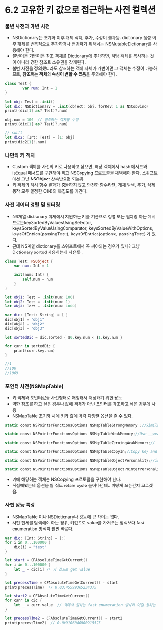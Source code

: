# 6.2 고유한 키 값으로 접근하는 사전 컬렉션

### 불변 사전과 가변 사전

- NSDictionary는 초기화 이후 개체 삭제, 추가, 수정이 불가능. dictionary 생성 이후 개체를 반복적으로 추가하거나 변경하기 위해서는 NSMutableDictionary를 사용해야 한다.
- 불변이든 가변이든 참조 객체를 Dictionary에 추가하면, 해당 객체를 복사하는 것이 아니라 강한 참조로 소유권을 갖게된다.
- 불변 사전을 정의했더라도 참조하는 객체 자체가 가변이면 그 객체는 수정이 가능하므로, **참조하는 객체의 속성이 변할 수 있음**을 주의해야 한다.

```swift
class Test {
		var num: Int = 1
}
        
let obj: Test = .init()
let dic: NSDictionary = .init(object: obj, forKey: 1 as NSCopying)
print((dic[1] as? Test)?.num)

obj.num = 100  // 참조하는 객체를 수정
print((dic[1] as? Test)?.num)

// swift
let dic2: [Int: Test] = [1: obj]
print(dic2[1]!.num)
```

### 나만의 키 객체

- Custom 객체를 사전의 키로 사용하고 싶으면, 해당 객체에서 hash 메서드와 isEqual 메서드를 구현해야 하고 NSCopying 프로토콜을 채택해야 한다. 스위프트에선 그냥 **NSObject** 상속받으면 되는듯.
- 키 객체의 해시 함수 결과가 충돌하지 않고 안전한 함수라면, 개체 탐색, 추가, 삭제 동작 모두 일정한 O(N)의 복잡도를 가진다.

### 사전 데이터 정렬 및 필터링

- NS계열 dictionary 객체에서 지원하는 키를 기준으로 정렬 또는 필터링 하는 메서드로는keySortedByValuesUsingSelector, keysSortedByValueUsingComparator, keysSortedByValueWithOptions, keysOfEntries(passingTest:), keysOfEntries(options:, passingTest:) 가 있다.
- 근데 NS계열 dictionary를 스위프트에서 꼭 써야되는 경우가 있나? 그냥 Dictionary sorted 사용하는게 나은듯..

```swift
class Test: NSObject {
    var num: Int = 1
    
    init(num: Int) {
        self.num = num
    }
}

let obj1: Test = .init(num: 100)
let obj2: Test = .init(num: 1)
let obj3: Test = .init(num: 1000)

var dic: [Test: String] = [:]
dic[obj1] = "obj1"
dic[obj2] = "obj2"
dic[obj3] = "obj3"

let sortedDic = dic.sorted { $0.key.num < $1.key.num }

for curr in sortedDic {
    print(curr.key.num)
}

//1
//100
//1000
```

### 포인터 사전(NSMapTable)

- 키 객체와 포인터값을 사전형태로 매칭해서 저장하기 위한 용도
- 약한 참조를 하고 싶은 경우나 값에 객체가 아닌 포인터를 참조하고 싶은 경우에 사용
- NSMapTable 초기화 시에 키와 값에 각각 다양한 옵션을 줄 수 있다.

```swift
static const NSPointerFunctionsOptions NSMapTableStrongMemory ;//Similar to the NSSet we used before

static const NSPointerFunctionsOptions NSMapTableWeakMemory;//Use __weak to store

static const NSPointerFunctionsOptions NSMapTableZeroingWeakMemory;//

static const NSPointerFunctionsOptions NSMapTableCopyIn;//Copy key and value

static const NSPointerFunctionsOptions NSMapTableObjectPersonality;//isEqual and hash compare the value of the -description method

static const NSPointerFunctionsOptions NSMapTableObjectPointerPersonality;//isEqual and hash compare the address of the pointer
```

- 키에 해당하는 객체는 NSCopying 프로토콜을 구현해야 한다.
- 직접해봤는데 옵션을 뭘 줘도 retain cycle 늘어나던데.. 어떻게 쓰는건지 모르겠음.

### 사전 성능 특성

- NSMapTable 이나 NSDictionary나 성능에 큰 차이는 없다.
- 사전 전체를 탐색해야 하는 경우, 키값으로 value를 가져오는 방식보다 fast enumeration 방식이 훨씬 빠르다.

```swift
var dic: [Int: String] = [:]
for i in 0...100000 {
    dic[i] = "test"
}

let start = CFAbsoluteTimeGetCurrent()
for i in 0...100000 {
    let _ = dic[i] // 키 값으로 get value
}

let precessTime = CFAbsoluteTimeGetCurrent() - start
print(precessTime)  // 0.03145599365234375

let start2 = CFAbsoluteTimeGetCurrent()
for curr in dic {
    let _ = curr.value  // 책에서 말하는 fast enumeration 방식이 이걸 말하는 듯
}

let precessTime2 = CFAbsoluteTimeGetCurrent() - start2
print(precessTime2)  // 0.009106040000915527
```